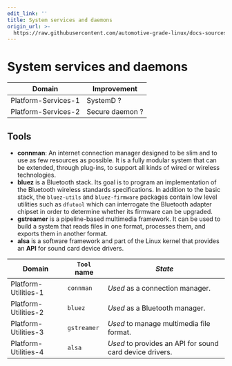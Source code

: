 ```yaml
---
edit_link: ''
title: System services and daemons
origin_url: >-
  https://raw.githubusercontent.com/automotive-grade-linux/docs-sources/flounder/docs/security-blueprint/part-5/4-Services.md
---
```


<!-- WARNING: This file is generated by fetch_docs.js using /home/boron/Documents/AGL/docs-webtemplate/site/_data/tocs/architecture/flounder/security_blueprint-flounder-security-blueprint-book.yml -->

# System services and daemons

<!-- section-todo -->

Domain              | Improvement
------------------- | -----------
Platform-Services-1 | SystemD ?
Platform-Services-2 | Secure daemon ?

<!-- end-section-todo -->

## Tools

- **connman**: An internet connection manager designed to be slim and to use as
  few resources as possible. It is a fully modular system that can be extended,
  through plug-ins, to support all kinds of wired or wireless technologies.
- **bluez** is a Bluetooth stack. Its goal is to program an implementation of
  the Bluetooth wireless standards specifications. In addition to the basic stack,
  the `bluez-utils` and `bluez-firmware` packages contain low level utilities such
  as `dfutool` which can interrogate the Bluetooth adapter chipset in order to
  determine whether its firmware can be upgraded.
- **gstreamer** is a pipeline-based multimedia framework. It can be used to build
  a system that reads files in one format, processes them, and exports them in
  another format.
- **alsa** is a software framework and part of the Linux kernel that provides an
  **API** for sound card device drivers.

<!-- section-config -->

Domain               | `Tool` name | _State_
-------------------- | ----------- | -------
Platform-Utilities-1 | `connman`   | _Used_ as a connection manager.
Platform-Utilities-2 | `bluez`     | _Used_ as a Bluetooth manager.
Platform-Utilities-3 | `gstreamer` | _Used_ to manage multimedia file format.
Platform-Utilities-4 | `alsa`      | _Used_ to provides an API for sound card device drivers.

<!-- end-section-config -->
